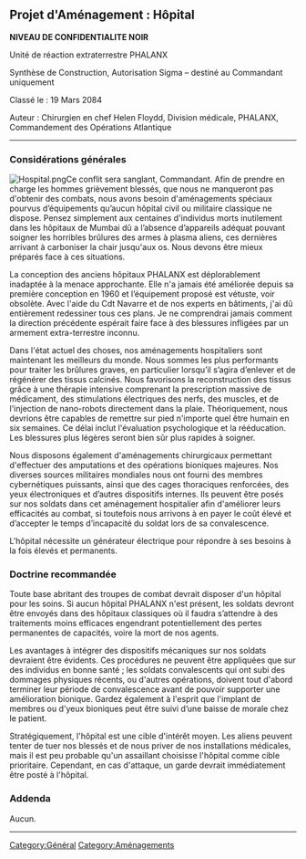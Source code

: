 ## Projet d'Aménagement : Hôpital

**NIVEAU DE CONFIDENTIALITE NOIR**

Unité de réaction extraterrestre PHALANX

Synthèse de Construction, Autorisation Sigma – destiné au Commandant
uniquement

Classé le : 19 Mars 2084

Auteur : Chirurgien en chef Helen Floydd, Division médicale, PHALANX,
Commandement des Opérations Atlantique

------------------------------------------------------------------------

### Considérations générales

![](Hospital.png "Hospital.png")Ce conflit sera sanglant, Commandant.
Afin de prendre en charge les hommes grièvement blessés, que nous ne
manqueront pas d'obtenir des combats, nous avons besoin d'aménagements
spéciaux pourvus d’équipements qu’aucun hôpital civil ou militaire
classique ne dispose. Pensez simplement aux centaines d'individus morts
inutilement dans les hôpitaux de Mumbai dû a l’absence d’appareils
adéquat pouvant soigner les horribles brûlures des armes à plasma
aliens, ces dernières arrivant à carboniser la chair jusqu'aux os. Nous
devons être mieux préparés face à ces situations.

La conception des anciens hôpitaux PHALANX est déplorablement inadaptée
à la menace approchante. Elle n'a jamais été améliorée depuis sa
première conception en 1960 et l’équipement proposé est vétuste, voir
obsolète. Avec l'aide du Cdt Navarre et de nos experts en bâtiments,
j'ai dû entièrement redessiner tous ces plans. Je ne comprendrai jamais
comment la direction précédente espérait faire face à des blessures
infligées par un armement extra-terrestre inconnu.

Dans l'état actuel des choses, nos aménagements hospitaliers sont
maintenant les meilleurs du monde. Nous sommes les plus performants pour
traiter les brûlures graves, en particulier lorsqu’il s’agira d’enlever
et de régénérer des tissus calcinés. Nous favorisons la reconstruction
des tissus grâce à une thérapie intensive comprenant la prescription
massive de médicament, des stimulations électriques des nerfs, des
muscles, et de l'injection de nano-robots directement dans la plaie.
Théoriquement, nous devrions être capables de remettre sur pied
n'importe quel être humain en six semaines. Ce délai inclut l'évaluation
psychologique et la rééducation. Les blessures plus légères seront bien
sûr plus rapides à soigner.

Nous disposons également d'aménagements chirurgicaux permettant
d'effectuer des amputations et des opérations bioniques majeures. Nos
diverses sources militaires mondiales nous ont fourni des membres
cybernétiques puissants, ainsi que des cages thoraciques renforcées, des
yeux électroniques et d’autres dispositifs internes. Ils peuvent être
posés sur nos soldats dans cet aménagement hospitalier afin d'améliorer
leurs efficacités au combat, si toutefois nous arrivons à en payer le
coût élevé et d’accepter le temps d’incapacité du soldat lors de sa
convalescence.

L'hôpital nécessite un générateur électrique pour répondre à ses besoins
à la fois élevés et permanents.

### Doctrine recommandée

Toute base abritant des troupes de combat devrait disposer d'un hôpital
pour les soins. Si aucun hôpital PHALANX n'est présent, les soldats
devront être envoyés dans des hôpitaux classiques où il faudra
s’attendre à des traitements moins efficaces engendrant potentiellement
des pertes permanentes de capacités, voire la mort de nos agents.

Les avantages à intégrer des dispositifs mécaniques sur nos soldats
devraient être évidents. Ces procédures ne peuvent être appliquées que
sur des individus en bonne santé ; les soldats convalescents qui ont
subi des dommages physiques récents, ou d'autres opérations, doivent
tout d'abord terminer leur période de convalescence avant de pouvoir
supporter une amélioration bionique. Gardez également à l'esprit que
l'implant de membres ou d'yeux bioniques peut être suivi d’une baisse de
morale chez le patient.

Stratégiquement, l'hôpital est une cible d'intérêt moyen. Les aliens
peuvent tenter de tuer nos blessés et de nous priver de nos
installations médicales, mais il est peu probable qu'un assaillant
choisisse l'hôpital comme cible prioritaire. Cependant, en cas
d'attaque, un garde devrait immédiatement être posté à l'hôpital.

### Addenda

Aucun.

------------------------------------------------------------------------

[Category:Général](Category:Général "wikilink")
[Category:Aménagements](Category:Aménagements "wikilink")